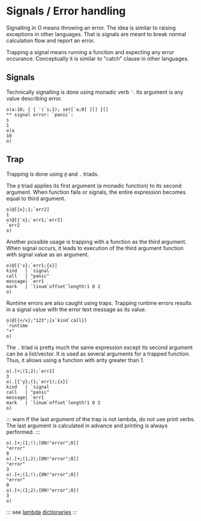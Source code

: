 # Signals / Error handling

Signalling in O means throwing an error. The idea is similar to raising exceptions in other languages. That is signals are meant to break normal calculation flow and report an error.

Trapping a signal means running a function and expecting any error occurance. Conceptually it is similar to "catch" clause in other languages.

## Signals

Technically signalling is done using monadic verb `'`. Its argument is any value describing error.

```o
o)a:10; { { '(`s;1); set[`a;0] }[] }[]
** signal error: `panic`:
s
1
o)a
10
o)
```

## Trap

Trapping is done using `@` and `.` triads.

The `@` triad applies its first argument (a monadic function) to its second argument. When function fails or signals, the entire expression becomes equal to third argument.

```o
o)@[{x};1;`err2]
1
o)@[{'x};`err1;`err2]
`err2
o)
```

Another possible usage is trapping with a function as the third argument. When signal occurs, it leads to execution of the third argument function with signal value as an argument.

```o
o)@[{'x};`err1;{x}]
kind   | `signal
call   | "panic"
message| `err1
mark   | `linum`offset`length!1 0 2
o)
```

Runtime errors are also caught using traps. Trapping runtime errors results in a signal value with the error text message as its value.

```o
o)@[{+/x};"123";{x`kind`call}]
`runtime
"+"
o)
```

The `.` triad is pretty much the same expression except its second argument can be a list/vector. It is used as several arguments for a trapped function. Thus, it allows using a function with arity greater than 1.

```o
o).[+;(1;2);`err2]
3
o).[{'y};(1;`err1);{x}]
kind   | `signal
call   | "panic"
message| `err1
mark   | `linum`offset`length!1 0 2
o)
```

::: warn
If the last argument of the trap is not lambda, do not use print verbs. The last argument is calculated in advance and printing is always performed.
:::

```o
o).[+;(1;!);[0N!"error";0]]
"error"
0
o).[+;(1;2);[0N!"error";0]]
"error"
3
o).[+;(1;!);{0N!"error";0}]
"error"
0
o).[+;(1;2);{0N!"error";0}]
3
o)
```


::: see
[lambda](/reference/lambda.md)
[dictionaries](/reference/types/dicts.md)
:::